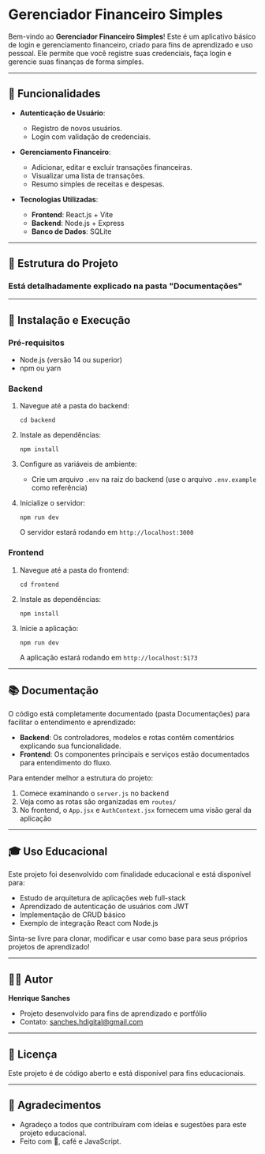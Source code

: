 # Gerenciador Financeiro Simples

Bem-vindo ao **Gerenciador Financeiro Simples**! Este é um aplicativo básico de login e gerenciamento financeiro, criado para fins de aprendizado e uso pessoal. Ele permite que você registre suas credenciais, faça login e gerencie suas finanças de forma simples.

---

## 🚀 Funcionalidades

- **Autenticação de Usuário**:
  - Registro de novos usuários.
  - Login com validação de credenciais.
  
- **Gerenciamento Financeiro**:
  - Adicionar, editar e excluir transações financeiras.
  - Visualizar uma lista de transações.
  - Resumo simples de receitas e despesas.

- **Tecnologias Utilizadas**:
  - **Frontend**: React.js + Vite
  - **Backend**: Node.js + Express
  - **Banco de Dados**: SQLite

---

## 📂 Estrutura do Projeto

### **Está detalhadamente explicado na pasta "Documentações"**

---

## 🔧 Instalação e Execução

### Pré-requisitos
- Node.js (versão 14 ou superior)
- npm ou yarn

### Backend
1. Navegue até a pasta do backend:
   ```
   cd backend
   ```

2. Instale as dependências:
   ```
   npm install
   ```

3. Configure as variáveis de ambiente:
   - Crie um arquivo `.env` na raiz do backend (use o arquivo `.env.example` como referência)

4. Inicialize o servidor:
   ```
   npm run dev
   ```
   O servidor estará rodando em `http://localhost:3000`

### Frontend
1. Navegue até a pasta do frontend:
   ```
   cd frontend
   ```

2. Instale as dependências:
   ```
   npm install
   ```

3. Inicie a aplicação:
   ```
   npm run dev
   ```
   A aplicação estará rodando em `http://localhost:5173`

---

## 📚 Documentação

O código está completamente documentado (pasta Documentações) para facilitar o entendimento e aprendizado:

- **Backend**: Os controladores, modelos e rotas contêm comentários explicando sua funcionalidade.
- **Frontend**: Os componentes principais e serviços estão documentados para entendimento do fluxo.

Para entender melhor a estrutura do projeto:
1. Comece examinando o `server.js` no backend
2. Veja como as rotas são organizadas em `routes/`
3. No frontend, o `App.jsx` e `AuthContext.jsx` fornecem uma visão geral da aplicação

---

## 🎓 Uso Educacional

Este projeto foi desenvolvido com finalidade educacional e está disponível para:

- Estudo de arquitetura de aplicações web full-stack
- Aprendizado de autenticação de usuários com JWT
- Implementação de CRUD básico
- Exemplo de integração React com Node.js

Sinta-se livre para clonar, modificar e usar como base para seus próprios projetos de aprendizado!

---

## 👨‍💻 Autor

**Henrique Sanches**

- Projeto desenvolvido para fins de aprendizado e portfólio
- Contato: sanches.hdigital@gmail.com

---

## 📝 Licença

Este projeto é de código aberto e está disponível para fins educacionais.

---

## 🙏 Agradecimentos

- Agradeço a todos que contribuíram com ideias e sugestões para este projeto educacional.
- Feito com 💙, café e JavaScript.

